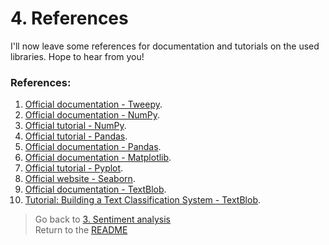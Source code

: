 # 4. References

I'll now leave some references for documentation and tutorials on the used libraries. Hope to hear from you!

### References:
<div class="text_cell_render border-box-sizing rendered_html">
<ol>
<li>
<a href="http://tweepy.readthedocs.io/en/v3.5.0/">Official documentation - Tweepy</a>.</li>
<li>
<a href="https://docs.scipy.org/doc/numpy-dev/index.html">Official documentation - NumPy</a>.</li>
<li>
<a href="https://docs.scipy.org/doc/numpy-dev/user/quickstart.html">Official tutorial - NumPy</a>.</li>
<li>
<a href="https://pandas.pydata.org/pandas-docs/stable/tutorials.html">Official tutorial - Pandas</a>.</li>
<li>
<a href="https://pandas.pydata.org/pandas-docs/stable/index.html">Official documentation - Pandas</a>.</li>
<li>
<a href="http://matplotlib.org/index.html">Official documentation - Matplotlib</a>.</li>
<li>
<a href="http://matplotlib.org/users/pyplot_tutorial.html">Official tutorial - Pyplot</a>.</li>
<li>
<a href="https://seaborn.pydata.org/">Official website - Seaborn</a>.</li>
<li>
<a href="https://textblob.readthedocs.io/en/dev/">Official documentation - TextBlob</a>.</li>
<li>
<a href="https://textblob.readthedocs.io/en/dev/classifiers.html">Tutorial: Building a Text Classification System - TextBlob</a>.</li>
</ol>
</div>


> Go back to [3. Sentiment analysis](https://github.com/RodolfoFerro/pandas_twitter/blob/master/03-sentiment-analysis.md)<br>
> Return to the [README](https://github.com/RodolfoFerro/pandas_twitter/blob/master/README.md)<br>

